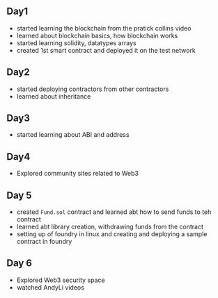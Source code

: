 ## Day1 
- started learning the blockchain from the pratick collins video
- learned about blockchain basics, how blockchain works
- started learning solidity, datatypes arrays
- created 1st smart contract and deployed it on the test network

## Day2
- started deploying contractors from other contractors
- learned about inheritance
  
## Day3
- started learning about ABI and address

## Day4
- Explored community sites related to Web3

## Day 5
- created `Fund.sol` contract and learned abt how to send funds to teh contract
- learned abt library creation, withdrawing funds from the contract
- setting up of foundry in linux and creating and deploying a sample contract in foundry
  
## Day 6 
- Explored Web3 security space
- watched AndyLi videos